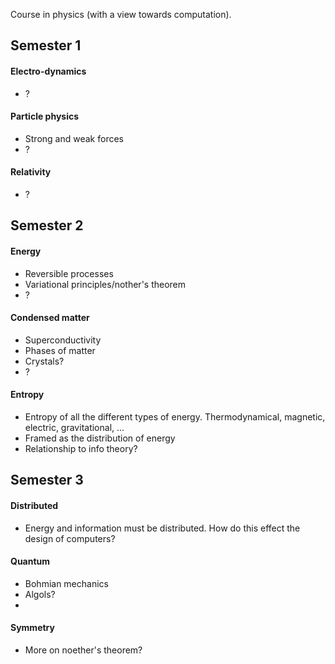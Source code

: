 Course in physics (with a view towards computation).

## Semester 1

#### Electro-dynamics

* ?

#### Particle physics

* Strong and weak forces
* ?

#### Relativity

* ?

## Semester 2


#### Energy

* Reversible processes
* Variational principles/nother's theorem
* ?

#### Condensed matter

* Superconductivity
* Phases of matter
* Crystals?
* ?

#### Entropy

* Entropy of all the different types of energy. Thermodynamical, magnetic, electric, gravitational, ...
* Framed as the distribution of energy
* Relationship to info theory?

## Semester 3


#### Distributed

* Energy and information must be distributed. How do this effect the design of computers?


#### Quantum

* Bohmian mechanics
* Algols?
*

#### Symmetry

* More on noether's theorem?

<!-- Wishlist
- mass
- fusion
- uncertainty principle
* Legendre transform

-->
